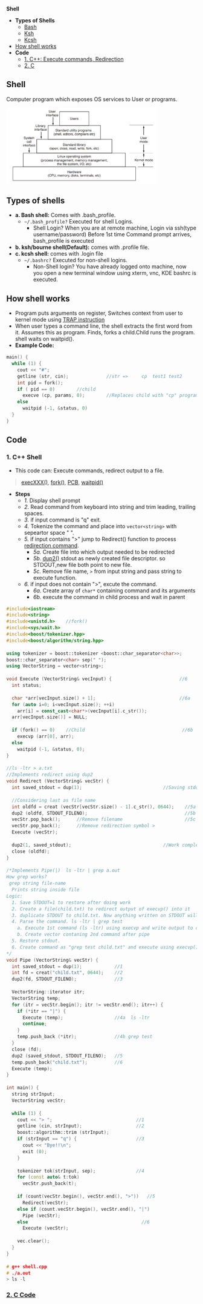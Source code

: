 **Shell**
- **Types of Shells**
  - [Bash](#bash)
  - [Ksh](#ksh)
  - [Kcsh](#kcsh)
- [How shell works](#how)
- **Code**
  - [1. C++: Execute commands, Redirection](#cpp)
  - [2. C](#cc)

## Shell
Computer program which exposes OS services to User or programs.

<img src=shell.PNG width=400/>

## Types of shells
<a name=bash></a>
- **a. Bash shell:** Comes with .bash_profile.
  - `~/.bash_profile?` Executed for shell Logins. 
    - Shell Login? When you are at remote machine, Login via ssh(type username/password) Before 1st time Command prompt arrives, bash_profile is executed
<a name=ksh></a>
- **b. ksh/bourne shell(Default):** comes with .profile file.   
<a name=kch></a>
- **c. kcsh shell:** comes with .login file
  - `~/.bashrc?` Executed for non-shell logins.
    - Non-Shell login? You have already logged onto machine, now you open a new terminal window using xterm, vnc, KDE bashrc is executed.

<a name=how></a>
## How shell works
- Program puts arguments on register, Switches context from user to kernel mode using [TRAP instruction](https://sites.google.com/site/amitinterviewpreparation/c-1/memory-management/virtual-memory)
- When user types a command line, the shell extracts the first word from it. Assumes this as program. Finds, forks a child.Child runs the program. shell waits on waitpid().
- **Example Code:**
```c
main() {
  while (1) {                              
    cout << "#";
    getline (str, cin);              //str =>     cp  test1 test2
    int pid = fork();   
    if ( pid == 0)        //child
      execve (cp, params, 0);        //Replaces child with "cp" program. Once cp finishes it exists, never returns to child.
    else
      waitpid (-1, &status, 0)
  }
}
```

## Code
<a name=cpp></a>
### 1. C++ Shell
- This code can: Execute commands, redirect output to a file.
> [execXXX()](/Threads_Processes_IPC/EXEC_Family_of_Functions), [fork()](/Threads_Processes_IPC/Processes/Process_Creation),  [PCB](/Threads_Processes_IPC/Processes/Process_Table), [waitpid()](https://linux.die.net/man/2/waitpid)
- **Steps**
  - _1._ Display shell prompt
  - _2._ Read command from keyboard into string and trim leading, trailing spaces.
  - _3._ if input command is "q" exit.
  - _4._ Tokenize the command and place into `vector<string>` with sepeartor space " ".
  - _5._ if input contains ">" jump to Redirect() function to process [redirection command]().
    - _5a._ Create file into which output needed to be redirected
    - _5b._ [dup2()](/Operating_Systems/Linux/Kernel/System_Calls) stdout as newly created file descriptor. so STDOUT,new file both point to new file.
    - _5c._ Remove file name, `>` from input string and pass string to execute function.
  - _6._ if input does not contain ">", excute the command.
    - _6a._ Create array of `char*` containing command and its arguments
    - _6b._ execute the command in child process and wait in parent
```c++
#include<iostream>
#include<string>
#include<unistd.h>    //fork()
#include<sys/wait.h>
#include<boost/tokenizer.hpp>
#include<boost/algorithm/string.hpp>

using tokenizer = boost::tokenizer <boost::char_separator<char>>;
boost::char_separator<char> sep(" ");
using VectorString = vector<string>;

void Execute (VectorString& vecInput) {                         //6              
  int status;
  
  char *arr[vecInput.size() + 1];                               //6a
  for (auto i=0; i<vecInput.size(); ++i)
    arr[i] = const_cast<char*>(vecInput[i].c_str());
  arr[vecInput.size()] = NULL;

  if (fork() == 0)    //Child                                    //6b
    execvp (arr[0], arr);
  else                                          
    waitpid (-1, &status, 0);
}

//ls -ltr > a.txt
//Implements redirect using dup2
void Redirect (VectorString& vecStr) {
  int saved_stdout = dup(1);                              //Saving stdout for restoring after getting work done
  
  //Considering last as file name
  int oldfd = creat (vecStr[vecStr.size() - 1].c_str(), 0644);    //5a
  dup2 (oldfd, STDOUT_FILENO);                                    //5b
  vecStr.pop_back();      //Remove filename                       //5c
  vecStr.pop_back();      //Remove redirection symbol >
  Execute (vecStr);
  
  dup2(1, saved_stdout);                                  //Work completed, restore stdout back.
  close (oldfd);
}

/*Implements Pipe(|)  ls -ltr | grep a.out
How grep works?
 grep string file-name
  Prints string inside file
Logic:
  1. Save STDOUT=1 to restore after doing work
  2. Create a file(child.txt) to redirect output of execvp() into it
  3. duplicate STDOUT to child.txt. Now anything written on STDOUT will go to child.txt
  4. Parse the command. ls -ltr | grep test
    a. Execute 1st command (ls -ltr) using execvp and write output to child.txt
    b. Create vector contaning 2nd command after pipe
  5. Restore stdout.
  6. Create command as "grep test child.txt" and execute using execvp()
*/
void Pipe (VectorString& vecStr) {
  int saved_stdout = dup(1);            //1 
  int fd = creat("child.txt", 0644);    //2
  dup2(fd, STDOUT_FILENO);              //3
  
  VectorString::iterator itr;
  VectorString temp;
  for (itr = vecStr.begin(); itr != vecStr.end(); itr++) {
    if (*itr == "|") {
      Execute (temp);                   //4a  ls -ltr
      continue;
    }
    temp.push_back (*itr);              //4b grep test
  }
  close (fd);
  dup2 (saved_stdout, STDOUT_FILENO);   //5
  temp.push_back("child.txt");          //6
  Execute (temp);
}

int main() {
  string strInput;
  VectorString vecStr;
  
  while (1) {
    cout << "> ";                               //1
    getline (cin, strInput);                    //2
    boost::algorithm::trim (strInput);
    if (strInput == "q") {                      //3
      cout << "Bye!!\n";
      exit (0);
    }
    
    tokenizer tok(strInput, sep);               //4
    for (const auto& t:tok) 
      vecStr.push_back(t);

    if (count(vecStr.begin(), vecStr.end(), ">"))   //5
      Redirect(vecStr);
    else if (count.vecStr.begin(), vecStr.end(), "|")
      Pipe (vecStr);
    else                                          //6
      Execute (vecStr);

    vec.clear();
  }
}

# g++ shell.cpp
# ./a.out
> ls -l
```

<a name=cc></a>
### [2. C Code](https://github.com/brenns10/lsh/tree/407938170e8b40d231781576e05282a41634848c)
